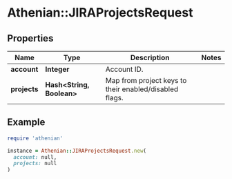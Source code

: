 # Athenian::JIRAProjectsRequest

## Properties

| Name | Type | Description | Notes |
| ---- | ---- | ----------- | ----- |
| **account** | **Integer** | Account ID. |  |
| **projects** | **Hash&lt;String, Boolean&gt;** | Map from project keys to their enabled/disabled flags. |  |

## Example

```ruby
require 'athenian'

instance = Athenian::JIRAProjectsRequest.new(
  account: null,
  projects: null
)
```

